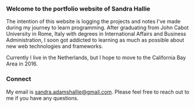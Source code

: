 ### Welcome to the portfolio website of Sandra Hallie

The intention of this website is logging the projects and notes I've made during my 
journey to learn programming. After graduating from John Cabot University in 
Rome, Italy with degrees in International Affairs and Business Administration, 
I soon got addicted to learning as much as possible about new web technologies and frameworks.

Currently I live in the Netherlands, but I hope to move to the California Bay Area in 2016.

### Connect

My email is sandra.adamshallie@gmail.com. Please feel free to reach out to me if you have any questions.